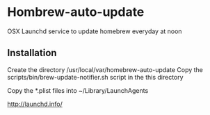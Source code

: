# Hombrew-auto-update
OSX Launchd service to update homebrew everyday at noon

## Installation
Create the directory /usr/local/var/homebrew-auto-update
Copy the scripts/bin/brew-update-notifier.sh script in the this directory

Copy the *.plist files into ~/Library/LaunchAgents

http://launchd.info/
